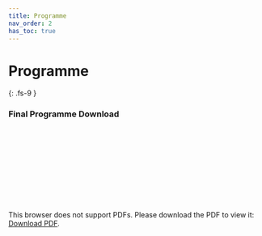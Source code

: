 ```yaml
---
title: Programme
nav_order: 2
has_toc: true
---
```


# Programme
{: .fs-9 }

### Final Programme Download

<object data="https://oligo2021.github.io/files/Oligo2021_Programme.pdf" type="application/pdf" width="100%" height="750px">
    <embed src="https://oligo2021.github.io/files/Oligo2021_Programme.pdf" type="application/pdf">
        <p>This browser does not support PDFs. Please download the PDF to view it: <a href="https://oligo2021.github.io/files/Oligo2021_Programme.pdf">Download PDF</a>.</p>
    </embed>
</object>
